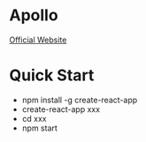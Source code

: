 # Apollo
[Official Website](http://dev.apollodata.com/react/index.html)

# Quick Start
* npm install -g create-react-app
* create-react-app xxx
* cd xxx
* npm start
